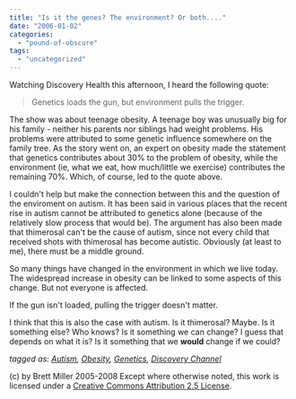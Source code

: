 ```yaml
---
title: "Is it the genes? The environment? Or both...."
date: "2006-01-02"
categories: 
  - "pound-of-obscure"
tags: 
  - "uncategorized"
---
```


Watching Discovery Health this afternoon, I heard the following quote:

> Genetics loads the gun, but environment pulls the trigger.

The show was about teenage obesity. A teenage boy was unusually big for his family - neither his parents nor siblings had weight problems. His problems were attributed to some genetic influence somewhere on the family tree. As the story went on, an expert on obesity made the statement that genetics contributes about 30% to the problem of obesity, while the environment (ie, what we eat, how much/little we exercise) contributes the remaining 70%. Which, of course, led to the quote above.  
  
I couldn't help but make the connection between this and the question of the enviroment on autism. It has been said in various places that the recent rise in autism cannot be attributed to genetics alone (because of the relatively slow process that would be). The argument has also been made that thimerosal can't be the cause of autism, since not every child that received shots with thimerosal has become autistic. Obviously (at least to me), there must be a middle ground.  
  
So many things have changed in the environment in which we live today. The widespread increase in obesity can be linked to some aspects of this change. But not everyone is affected.  
  
If the gun isn't loaded, pulling the trigger doesn't matter.  
  
I think that this is also the case with autism. Is it thimerosal? Maybe. Is it something else? Who knows? Is it something we can change? I guess that depends on what it is? Is it something that we **would** change if we could?  
  
_tagged as: [Autism](http://technorati.com/tag/autism), [Obesity](http://technorati.com/tag/obesity), [Genetics](http://technorati.com/tag/genetics), [Discovery Channel](http://technorati.com/tag/discovery+channel)_

(c) by Brett Miller 2005-2008 Except where otherwise noted, this work is licensed under a [Creative Commons Attribution 2.5 License](http://creativecommons.org/licenses/by/2.5/).
